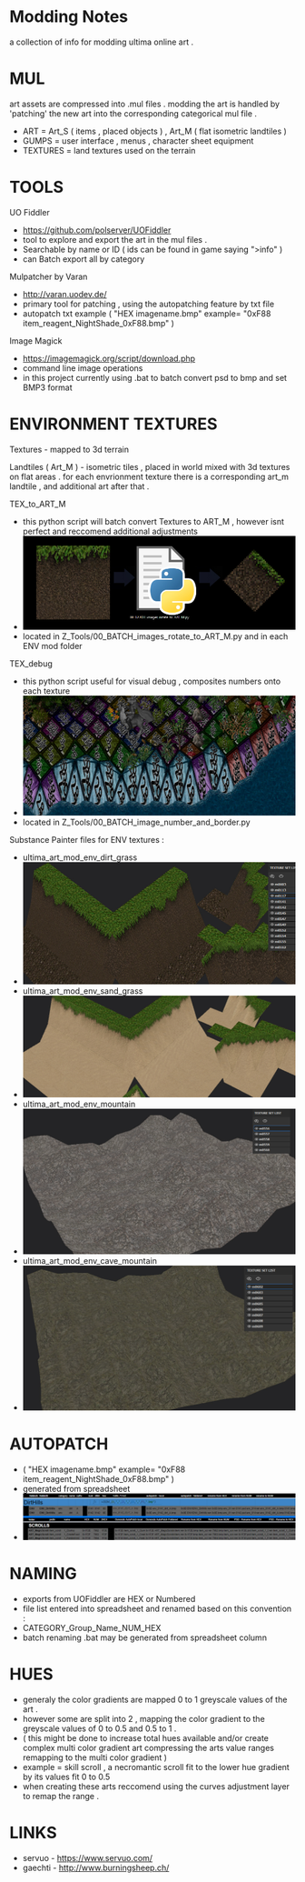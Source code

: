 # Modding Notes
a collection of info for modding ultima online art .

# MUL 

art assets are compressed into .mul files . modding the art is handled by 'patching' the new art into the corresponding categorical mul file .
- ART = Art_S ( items , placed objects ) , Art_M ( flat isometric landtiles ) 
- GUMPS = user interface , menus , character sheet equipment
- TEXTURES = land textures used on the terrain 

# TOOLS
UO Fiddler
- https://github.com/polserver/UOFiddler
- tool to explore and export the art in the mul files .
- Searchable by name or ID ( ids can be found in game saying ">info" ) 
- can Batch export all by category  

Mulpatcher by Varan
- http://varan.uodev.de/
- primary tool for patching , using the autopatching feature by txt file 
- autopatch txt example ( "HEX imagename.bmp" example= "0xF88 item_reagent_NightShade_0xF88.bmp" )

Image Magick
- https://imagemagick.org/script/download.php
- command line image operations
- in this project currently using .bat to batch convert psd to bmp and set BMP3 format 

# ENVIRONMENT TEXTURES
Textures -  mapped to 3d terrain 

Landtiles ( Art_M ) - isometric tiles , placed in world mixed with 3d textures on flat areas .
for each envrionment texture there is a corresponding art_m landtile , and additional art after that .

TEX_to_ART_M
- this python script will batch convert Textures to ART_M , however isnt perfect and reccomend additional adjustments
- ![TEX to ART_M](ultima_TEX_convert_to_ART_M.jpg?raw=true "TEX to ART_M")
- located in Z_Tools/00_BATCH_images_rotate_to_ART_M.py and in each ENV mod folder

TEX_debug
- this python script useful for visual debug , composites numbers onto each texture 
- ![Debug TEX](ultima_env_debug_example_01.jpg?raw=true "Debug TEX")
- located in Z_Tools/00_BATCH_image_number_and_border.py

Substance Painter files for ENV textures :
- ultima_art_mod_env_dirt_grass
- ![ultima_art_mod_env_dirt_grass](ultima_art_mod_env_dirt_grass.jpg?raw=true "ultima_art_mod_env_dirt_grass")
- ultima_art_mod_env_sand_grass
- ![ultima_art_mod_env_sand_grass](ultima_art_mod_env_sand_grass.jpg?raw=true "ultima_art_mod_env_sand_grass")
- ultima_art_mod_env_mountain
- ![ultima_art_mod_env_mountain](ultima_art_mod_env_mountain.jpg?raw=true "ultima_art_mod_env_mountain")
- ultima_art_mod_env_cave_mountain
- ![ultima_art_mod_env_cave_mountain](ultima_art_mod_env_cave_mountain.jpg?raw=true "ultima_art_mod_env_cave_mountain")

# AUTOPATCH
- ( "HEX imagename.bmp" example= "0xF88 item_reagent_NightShade_0xF88.bmp" )
- generated from spreadsheet 
- ![ultima_mods_spreadsheet](ultima_mods_spreadsheet.jpg?raw=true "ultima_mods_spreadsheet")

# NAMING
- exports from UOFiddler are HEX or Numbered 
- file list entered into spreadsheet and renamed based on this convention :
- CATEGORY_Group_Name_NUM_HEX
- batch renaming .bat may be generated from spreadsheet column 

# HUES
- generaly the color gradients are mapped 0 to 1 greyscale values of the art .
- however some are split into 2 , mapping the color gradient to the greyscale values of 0 to 0.5 and 0.5 to 1 .
- ( this might be done to increase total hues available and/or create complex multi color gradient art compressing the arts value ranges remapping to the multi color gradient )
- example = skill scroll , a necromantic scroll fit to the lower hue gradient by its values fit 0 to 0.5
- when creating these arts reccomend using the curves adjustment layer to remap the range .   

# LINKS
- servuo - https://www.servuo.com/
- gaechti - http://www.burningsheep.ch/